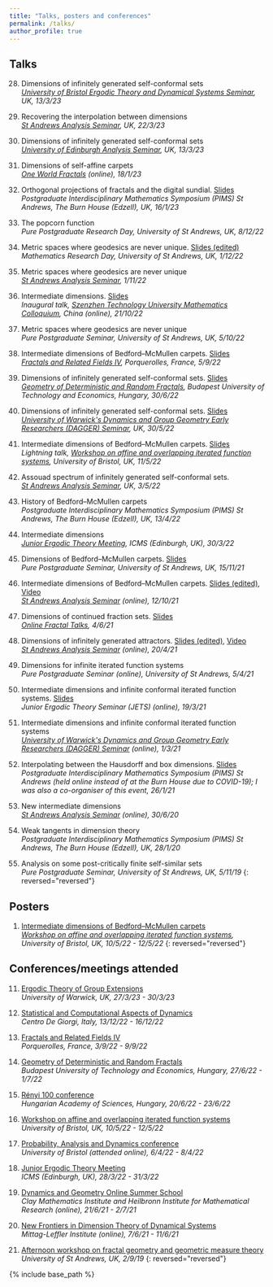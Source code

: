 ```yaml
---
title: "Talks, posters and conferences"
permalink: /talks/
author_profile: true
---
```


## Talks

28. Dimensions of infinitely generated self-conformal sets  
*[University of Bristol Ergodic Theory and Dynamical Systems Seminar](https://www.bristolmathsresearch.org/seminar/amlan-banaji/), UK, 13/3/23*

27. Recovering the interpolation between dimensions  
*[St Andrews Analysis Seminar](https://analysis.rutar.org/seminars/), UK, 22/3/23*

26. Dimensions of infinitely generated self-conformal sets  
*[University of Edinburgh Analysis Seminar](https://blogs.ed.ac.uk/analysis/analysis-seminar/), UK, 13/3/23*

25. Dimensions of self-affine carpets  
*[One World Fractals](https://www.troscheit.eu/OneWorld/past.html) (online), 18/1/23*

24. Orthogonal projections of fractals and the digital sundial. [Slides](https://amlan-banaji.github.io/files/Burn2023.pdf)  
*Postgraduate Interdisciplinary Mathematics Symposium (PIMS) St Andrews, The Burn House (Edzell), UK, 16/1/23*

23. The popcorn function  
*Pure Postgraduate Research Day, University of St Andrews, UK, 8/12/22*

22. Metric spaces where geodesics are never unique. [Slides (edited)](https://amlan-banaji.github.io/files/Geodesics2022.pdf)  
*Mathematics Research Day, University of St Andrews, UK, 1/12/22*

21. Metric spaces where geodesics are never unique  
*[St Andrews Analysis Seminar](https://analysis.rutar.org/seminars/), 1/11/22*

20. Intermediate dimensions. [Slides](https://amlan-banaji.github.io/files/Shenzhen2022.pdf)  
*Inaugural talk, [Szenzhen Technology University Mathematics Colloquium](https://bdi.sztu.edu.cn/info/1345/5449.htm?fbclid=IwAR24TwwWZpz-LjUtDVF4E49awaOp44hBmeUaLuShGPFC1-F0RLac02d1_as), China (online), 21/10/22*

19. Metric spaces where geodesics are never unique  
*Pure Postgraduate Seminar, University of St Andrews, UK, 5/10/22*

18. Intermediate dimensions of Bedford–McMullen carpets. [Slides](https://amlan-banaji.github.io/files/Porquerolles2022.pdf)  
*[Fractals and Related Fields IV](https://farf4.math.cnrs.fr/), Porquerolles, France, 5/9/22*

17. Dimensions of infinitely generated self-conformal sets. [Slides](https://amlan-banaji.github.io/files/Budapest2022.pdf)  
*[Geometry of Deterministic and Random Fractals](https://simon60.math.bme.hu/), Budapest University of Technology and Economics, Hungary, 30/6/22*

16. Dimensions of infinitely generated self-conformal sets. [Slides](https://amlan-banaji.github.io/files/Warwick2022.pdf)  
*[University of Warwick's Dynamics and Group Geometry Early Researchers (DAGGER) Seminar](https://warwick.ac.uk/fac/sci/maths/research/events/seminars/areas/dagger), UK, 30/5/22*

15. Intermediate dimensions of Bedford–McMullen carpets. [Slides](https://amlan-banaji.github.io/files/BedfordBristolWorkshop.pdf)  
*Lightning talk, [Workshop on affine and overlapping iterated function systems](https://www.troscheit.eu/workshop2022/index.html), University of Bristol, UK, 11/5/22*

14. Assouad spectrum of infinitely generated self-conformal sets.  
*[St Andrews Analysis Seminar](https://analysis.rutar.org/seminars/), UK, 3/5/22*

13. History of Bedford–McMullen carpets  
*Postgraduate Interdisciplinary Mathematics Symposium (PIMS) St Andrews, The Burn House (Edzell), UK, 13/4/22*

12. Intermediate dimensions  
*[Junior Ergodic Theory Meeting](https://www.icms.org.uk/workshops/2022/junior-ergodic-theory-meeting), ICMS (Edinburgh, UK), 30/3/22*

11. Dimensions of Bedford–McMullen carpets. [Slides](https://amlan-banaji.github.io/files/BedfordPPS.pdf)  
*Pure Postgraduate Seminar, University of St Andrews, UK, 15/11/21*

10. Intermediate dimensions of Bedford–McMullen carpets. [Slides (edited)](https://amlan-banaji.github.io/files/BedfordAnalysisSeminar.pdf), [Video](https://www.youtube.com/watch?v=hoHdg71ycqs)  
*[St Andrews Analysis Seminar](https://analysis.rutar.org/seminars/) (online), 12/10/21*

9. Dimensions of continued fraction sets. [Slides](https://amlan-banaji.github.io/files/Workshop2021.pdf)  
*[Online Fractal Talks](https://people.maths.bris.ac.uk/~matmj/BBMOS.html), 4/6/21*

8. Dimensions of infinitely generated attractors. [Slides (edited)](https://amlan-banaji.github.io/files/AnalysisSeminarApril2021.pdf), [Video](https://www.youtube.com/watch?v=KL6q4UNnVEk)  
*[St Andrews Analysis Seminar](https://analysis.rutar.org/seminars/) (online), 20/4/21*

7. Dimensions for infinite iterated function systems  
*Pure Postgraduate Seminar (online), University of St Andrews, 5/4/21*

6. Intermediate dimensions and infinite conformal iterated function systems. [Slides](https://amlan-banaji.github.io/files/JETStalkMarch2021.pdf)  
*Junior Ergodic Theory Seminar (JETS) (online), 19/3/21*

5. Intermediate dimensions and infinite conformal iterated function systems  
*[University of Warwick's Dynamics and Group Geometry Early Researchers (DAGGER) Seminar](https://warwick.ac.uk/fac/sci/maths/research/events/seminars/areas/dagger) (online), 1/3/21*

4. Interpolating between the Hausdorff and box dimensions. [Slides](https://amlan-banaji.github.io/files/Burn2021Website.pdf)  
*Postgraduate Interdisciplinary Mathematics Symposium (PIMS) St Andrews (held online instead of at the Burn House due to COVID-19); I was also a co-organiser of this event, 26/1/21* 

3. New intermediate dimensions  
*[St Andrews Analysis Seminar](https://analysis.rutar.org/seminars/) (online), 30/6/20*

2. Weak tangents in dimension theory  
*Postgraduate Interdisciplinary Mathematics Symposium (PIMS) St Andrews, The Burn House (Edzell), UK, 28/1/20*

1. Analysis on some post-critically finite self-similar sets  
*Pure Postgraduate Seminar, University of St Andrews, UK, 5/11/19*
{: reversed="reversed"}
## Posters

1. [Intermediate dimensions of Bedford–McMullen carpets](https://amlan-banaji.github.io/files/BristolCarpetsPoster.pdf)  
*[Workshop on affine and overlapping iterated function systems](https://www.troscheit.eu/workshop2022/index.html), University of Bristol, UK, 10/5/22 - 12/5/22*
{: reversed="reversed"}
## Conferences/meetings attended

11. [Ergodic Theory of Group Extensions](https://warwick.ac.uk/fac/sci/maths/research/events/2022-2023/ergodictheoryofgroupextensions/)  
*University of Warwick, UK, 27/3/23 - 30/3/23*

10. [Statistical and Computational Aspects of Dynamics](http://www.crm.sns.it/event/507/)  
*Centro De Giorgi, Italy, 13/12/22 - 16/12/22*

9. [Fractals and Related Fields IV](https://farf4.math.cnrs.fr/)  
*Porquerolles, France, 3/9/22 - 9/9/22*

8. [Geometry of Deterministic and Random Fractals](https://simon60.math.bme.hu/)  
*Budapest University of Technology and Economics, Hungary, 27/6/22 - 1/7/22*

7. [Rényi 100 conference](https://conferences.renyi.hu/renyi100/home)  
*Hungarian Academy of Sciences, Hungary, 20/6/22 - 23/6/22*

6. [Workshop on affine and overlapping iterated function systems](https://www.troscheit.eu/workshop2022/index.html)  
*University of Bristol, UK, 10/5/22 - 12/5/22*

5. [Probability, Analysis and Dynamics conference](https://people.maths.bris.ac.uk/~mb13434/pad21/)  
*University of Bristol (attended online), 6/4/22 - 8/4/22*

4. [Junior Ergodic Theory Meeting](https://www.icms.org.uk/workshops/2022/junior-ergodic-theory-meeting)  
*ICMS (Edinburgh, UK), 28/3/22 - 31/3/22*

3. [Dynamics and Geometry Online Summer School](https://heilbronn.ac.uk/2020/12/17/cmi-himr-dynamics-and-geometry-summer-school/)  
*Clay Mathematics Institute and Heilbronn Institute for Mathematical Research (online), 21/6/21 - 2/7/21*

2. [New Frontiers in Dimension Theory of Dynamical Systems](http://mittag-leffler.se/konferens/new-frontiers-dimension-theory-dynamical-systems-applications-metric-number-theory-web)  
*Mittag-Leffler Institute (online), 7/6/21 - 11/6/21*

1. [Afternoon workshop on fractal geometry and geometric measure theory](https://jonathan-fraser.github.io/homepage/FG19.html)  
*University of St Andrews, UK, 2/9/19*
{: reversed="reversed"}

{% include base_path %}
